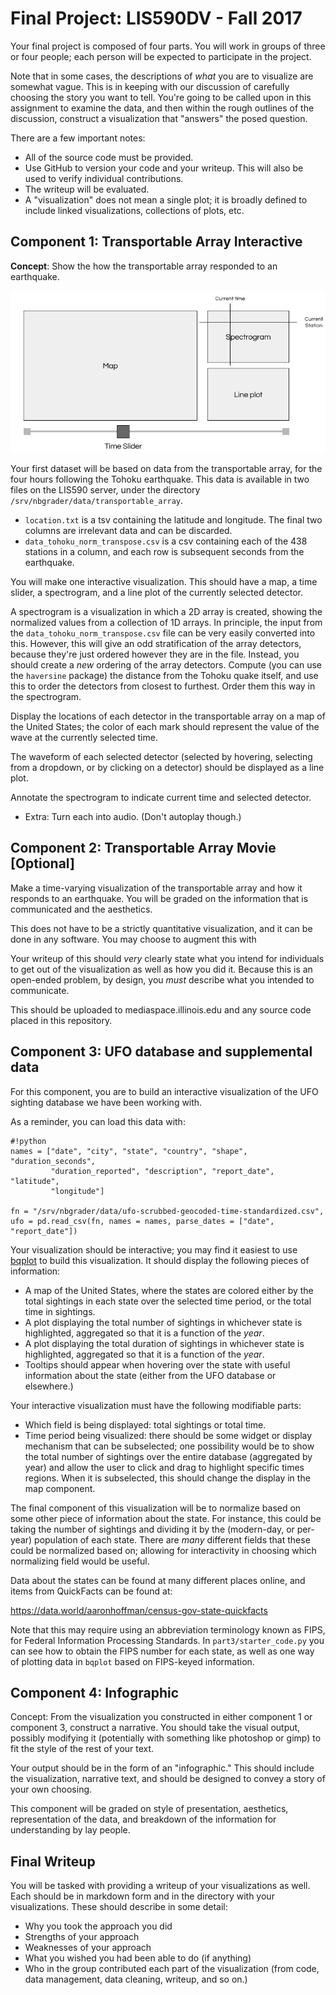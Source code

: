 # Final Project: LIS590DV - Fall 2017

Your final project is composed of four parts.  You will work in groups of three
or four people; each person will be expected to participate in the project.

Note that in some cases, the descriptions of *what* you are to visualize are
somewhat vague.  This is in keeping with our discussion of carefully choosing
the story you want to tell.  You're going to be called upon in this assignment
to examine the data, and then within the rough outlines of the discussion,
construct a visualization that "answers" the posed question.

There are a few important notes:

 * All of the source code must be provided.
 * Use GitHub to version your code and your writeup.  This will also be used to
   verify individual contributions.
 * The writeup will be evaluated.
 * A "visualization" does not mean a single plot; it is broadly defined to
   include linked visualizations, collections of plots, etc.

## Component 1: Transportable Array Interactive

**Concept**: Show the how the transportable array responded to an earthquake.

![](part1/example.png)

Your first dataset will be based on data from the transportable array, for the
four hours following the Tohoku earthquake.  This data is available in two
files on the LIS590 server, under the directory
`/srv/nbgrader/data/transportable_array`.

 * `location.txt` is a tsv containing the latitude and longitude.  The final
   two columns are irrelevant data and can be discarded.
 * `data_tohoku_norm_transpose.csv` is a csv containing each of the 438
   stations in a column, and each row is subsequent seconds from the
   earthquake.

You will make one interactive visualization.  This should have a map, a time
slider, a spectrogram, and a line plot of the currently selected detector.

A spectrogram is a visualization in which a 2D array is created, showing the
normalized values from a collection of 1D arrays.  In principle, the input from
the `data_tohoku_norm_transpose.csv` file can be very easily converted into
this.  However, this will give an odd stratification of the array detectors,
because they're just ordered however they are in the file.  Instead, you should
create a *new* ordering of the array detectors.  Compute (you can use the
`haversine` package) the distance from the Tohoku quake itself, and use this to
order the detectors from closest to furthest.  Order them this way in the
spectrogram.

Display the locations of each detector in the transportable array on a map of
the United States; the color of each mark should represent the value of the
wave at the currently selected time.

The waveform of each selected detector (selected by hovering, selecting from a
dropdown, or by clicking on a detector) should be displayed as a line plot.

Annotate the spectrogram to indicate current time and selected detector.

 * Extra: Turn each into audio.  (Don't autoplay though.)


## Component 2: Transportable Array Movie [Optional]

Make a time-varying visualization of the transportable array and how it
responds to an earthquake.  You will be graded on the information that is
communicated and the aesthetics.

This does not have to be a strictly quantitative visualization, and it can be
done in any software.  You may choose to augment this with 

Your writeup of this should *very* clearly state what you intend for
individuals to get out of the visualization as well as how you did it.  Because
this is an open-ended problem, by design, you *must* describe what you intended
to communicate.

This should be uploaded to mediaspace.illinois.edu and any source code placed
in this repository.

## Component 3: UFO database and supplemental data

For this component, you are to build an interactive visualization of the UFO
sighting database we have been working with.

As a reminder, you can load this data with:

```
#!python
names = ["date", "city", "state", "country", "shape", "duration_seconds",
         "duration_reported", "description", "report_date", "latitude",
         "longitude"]

fn = "/srv/nbgrader/data/ufo-scrubbed-geocoded-time-standardized.csv",
ufo = pd.read_csv(fn, names = names, parse_dates = ["date", "report_date"])
```

Your visualization should be interactive; you may find it easiest to
use [bqplot](http://bqplot.readthedocs.org/) to build this visualization.  It
should display the following pieces of information:

 * A map of the United States, where the states are colored either by the total
   sightings in each state over the selected time period, or the total time in
   sightings.
 * A plot displaying the total number of sightings in whichever state is
   highlighted, aggregated so that it is a function of the *year*.
 * A plot displaying the total duration of sightings in whichever state is
   highlighted, aggregated so that it is a function of the *year*.
 * Tooltips should appear when hovering over the state with useful information
   about the state (either from the UFO database or elsewhere.)

Your interactive visualization must have the following modifiable parts:

 * Which field is being displayed: total sightings or total time.
 * Time period being visualized: there should be some widget or display
   mechanism that can be subselected; one possibility would be to show the
   total number of sightings over the entire database (aggregated by year) and
   allow the user to click and drag to highlight specific times regions.  When
   it is subselected, this should change the display in the map component.

The final component of this visualization will be to normalize based on some
other piece of information about the state.  For instance, this could be taking
the number of sightings and dividing it by the (modern-day, or per-year) population
of each state.  There are *many* different fields that these could be
normalized based on; allowing for interactivity in choosing which normalizing
field would be useful.

Data about the states can be found at many different places online, and items
from QuickFacts can be found at:

https://data.world/aaronhoffman/census-gov-state-quickfacts

Note that this may require using an abbreviation terminology known as FIPS, for
Federal Information Processing Standards.  In `part3/starter_code.py` you can
see how to obtain the FIPS number for each state, as well as one way of
plotting data in `bqplot` based on FIPS-keyed information.

## Component 4: Infographic 

Concept: From the visualization you constructed in either component 1 or
component 3, construct a narrative. You should take the visual output, possibly
modifying it (potentially with something like photoshop or gimp) to fit the
style of the rest of your text.

Your output should be in the form of an "infographic." This should include the
visualization, narrative text, and should be designed to convey a story of your
own choosing.

This component will be graded on style of presentation, aesthetics,
representation of the data, and breakdown of the information for understanding
by lay people.

## Final Writeup

You will be tasked with providing a writeup of your visualizations as well.
Each should be in markdown form and in the directory with your visualizations.
These should describe in some detail:

 * Why you took the approach you did
 * Strengths of your approach
 * Weaknesses of your approach
 * What you wished you had been able to do (if anything)
 * Who in the group contributed each part of the visualization (from code, data
   management, data cleaning, writeup, and so on.)

